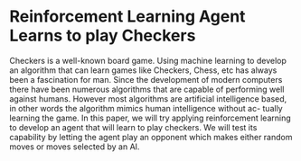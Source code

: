 # Reinforcement Learning Agent Learns to play Checkers

Checkers is a well-known board game. Using machine learning to develop an algorithm that can
learn games like Checkers, Chess, etc has always
been a fascination for man. Since the development of modern computers there have been numerous algorithms that are capable of performing
well against humans. However most algorithms
are artificial intelligence based, in other words the
algorithm mimics human intelligence without ac-
tually learning the game. In this paper, we will
try applying reinforcement learning to develop an
agent that will learn to play checkers. We will test
its capability by letting the agent play an opponent which makes either random moves or moves
selected by an AI.

